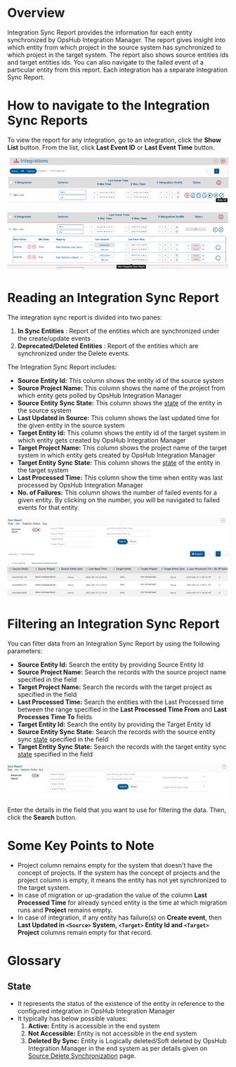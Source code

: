 # Overview

Integration Sync Report provides the information for each entity synchronized by OpsHub Integration Manager. The report gives insight into which entity from which project in the source system has synchronized to which project in the target system. The report also shows source entities ids and target entities ids. You can also navigate to the failed event of a particular entity from this report. Each integration has a separate Integration Sync Report.

# How to navigate to the Integration Sync Reports

To view the report for any integration, go to an integration, click the **Show List** button. From the list, click **Last Event ID** or **Last Event Time** button.  
<p align="center">
  <img src="../../assets/Report-Image-1a.PNG"/>
</p>

<p align="center">
  <img src="../../assets/Report-Image-2a.png"/>
</p>


# Reading an Integration Sync Report

The integration sync report is divided into two panes:
1. **In Sync Entities** : Report of the entities which are synchronized under the create/update events  
2. **Deprecated/Deleted Entities** : Report of the entities which are synchronized under the Delete events.

The Integration Sync Report includes:  
- **Source Entity Id:** This column shows the entity id of the source system  
- **Source Project Name:** This column shows the name of the project from which entity gets polled by OpsHub Integration Manager  
- **Source Entity Sync State:** This column shows the [state](#state) of the entity in the source system  
- **Last Updated in Source:** This column shows the last updated time for the given entity in the source system  
- **Target Entity Id:** This column shows the entity id of the target system in which entity gets created by OpsHub Integration Manager  
- **Target Project Name:** This column shows the project name of the target system in which entity gets created by OpsHub Integration Manager  
- **Target Entity Sync State:** This column shows the [state](#state) of the entity in the target system  
- **Last Processed Time:** This column show the time when entity was last processed by OpsHub Integration Manager  
- **No. of Failures:** This column shows the number of failed events for a given entity. By clicking on the number, you will be navigated to failed events for that entity.  

<p align="cent/er">
  <img src="../../assets/Report-Image-3a.PNG"/>
</p>

# Filtering an Integration Sync Report

You can filter data from an Integration Sync Report by using the following parameters:

- **Source Entity Id:** Search the entity by providing Source Entity Id  
- **Source Project Name:** Search the records with the source project name specified in the field  
- **Target Project Name:** Search the records with the target project as specified in the field  
- **Last Processed Time:** Search the entities with the Last Processed time between the range specified in the **Last Processed Time From** and **Last Processes Time To** fields  
- **Target Entity Id:** Search the entity by providing the Target Entity Id  
- **Source Entity Sync State:** Search the records with the source entity sync [state](#state) specified in the field  
- **Target Entity Sync State:** Search the records with the target entity sync [state](#state) specified in the field  

<p align="center">
  <img src="../../assets/Report-Image-4a.png"/>
</p>

Enter the details in the field that you want to use for filtering the data. Then, click the **Search** button.

# Some Key Points to Note

- Project column remains empty for the system that doesn't have the concept of projects. If the system has the concept of projects and the project column is empty, it means the entity has not yet synchronized to the target system.  
- In case of migration or up-gradation the value of the column **Last Processed Time** for already synced entity is the time at which migration runs and **Project** remains empty.  
- In case of integration, if any entity has failure(s) on **Create event**, then **Last Updated in `<Source>` System, `<Target>` Entity Id and `<Target>` Project** columns remain empty for that record.  

# Glossary

## State

- It represents the status of the existence of the entity in reference to the configured integration in OpsHub Integration Manager  
- It typically has below possible values:  
  1. **Active:** Entity is accessible in the end system  
  2. **Not Accessible:** Entity is not accessible in the end system  
  3. **Deleted By Sync:** Entity is Logically deleted/Soft deleted by OpsHub Integration Manager in the end system as per details given on [Source Delete Synchronization](../../integrate/source-delete-synchronization.md) page.


